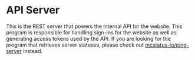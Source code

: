 # API Server

This is the REST server that powers the internal API for the website. This program is responsible for handling sign-ins for the website as well as generating access tokens used by the API. If you are looking for the program that retrieves server statuses, please check out [mcstatus-io/ping-server](https://github.com/mcstatus-io/ping-server) instead.